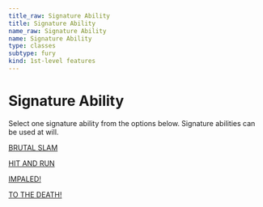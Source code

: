 ```yaml
---
title_raw: Signature Ability
title: Signature Ability
name_raw: Signature Ability
name: Signature Ability
type: classes
subtype: fury
kind: 1st-level features
---
```


# Signature Ability

Select one signature ability from the options below. Signature abilities can be used at will.

[BRUTAL SLAM](./Brutal%20Slam.md)

[HIT AND RUN](./Hit%20And%20Run.md)

[IMPALED!](./Impaled.md)

[TO THE DEATH!](./To%20The%20Death.md)
